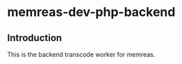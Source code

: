 memreas-dev-php-backend
=======================

Introduction
------------
This is the backend transcode worker for memreas.